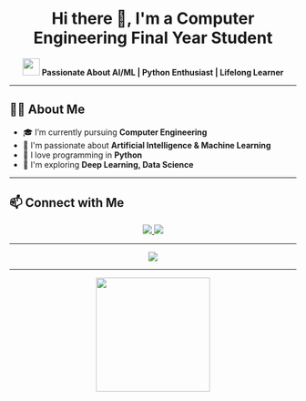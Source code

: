 <!-- README.md for GitHub Profile -->

<h1 align="center">Hi there 👋, I'm a Computer Engineering Final Year Student</h1>

<p align="center">
  <img src="https://media.giphy.com/media/hvRJCLFzcasrR4ia7z/giphy.gif" width="30px"/>
  <b>Passionate About AI/ML | Python Enthusiast | Lifelong Learner</b>
</p>

---

## 🧑‍💻 About Me

- 🎓 I’m currently pursuing **Computer Engineering**  
- 🤖 I'm passionate about **Artificial Intelligence & Machine Learning**  
- 🐍 I love programming in **Python**  
- 🔬 I'm exploring **Deep Learning, Data Science**  

---



## 📫 Connect with Me

<p align = "center">
  <a href="pvag7076@gmail.com">
   <img src="https://img.shields.io/badge/Gmail-red?logo=gmail&logoColor=white&style=for-the-badge" />
  </a>
  <a href="https://github.com/Parina89">
    <img src="https://img.shields.io/badge/GitHub-000?logo=github&logoColor=white&style=for-the-badge" />
  </a>
</p>

---

<p align="center">
  <img src="https://readme-typing-svg.demolab.com/?lines=Welcome+to+my+GitHub+Profile!;Always+Learning+Something+New;Let's+Build+Together!&center=true&width=500&height=45" />
</p>

---

<p align="center">
  <img src="https://media.giphy.com/media/LMt9638dO8dftAjtco/giphy.gif" width="200px" />
</p>
